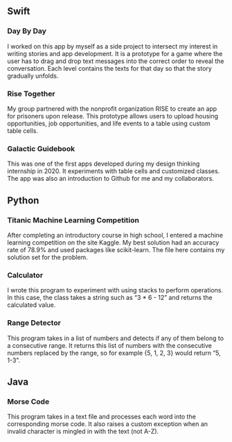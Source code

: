 ## Swift

### Day By Day
I worked on this app by myself as a side project to intersect my interest in writing stories and app development. It is a prototype for a game where the user has to drag and drop text messages into the correct order to reveal the conversation. Each level contains the texts for that day so that the story gradually unfolds.

### Rise Together
My group partnered with the nonprofit organization RISE to create an app for prisoners upon release. This prototype allows users to upload housing opportunities, job opportunities, and life events to a table using custom table cells.

### Galactic Guidebook
This was one of the first apps developed during my design thinking internship in 2020. It experiments with table cells and customized classes. The app was also an introduction to Github for me and my collaborators.

## Python

### Titanic Machine Learning Competition
After completing an introductory course in high school, I entered a machine learning competition on the site Kaggle. My best solution had an accuracy rate of 78.9% and used packages like scikit-learn. The file here contains my solution set for the problem.

### Calculator
I wrote this program to experiment with using stacks to perform operations. In this case, the class takes a string such as “3 * 6 - 12” and returns the calculated value.

### Range Detector
This program takes in a list of numbers and detects if any of them belong to a consecutive range. It returns this list of numbers with the consecutive numbers replaced by the range, so for example {5, 1, 2, 3} would return “5, 1-3”.

## Java

### Morse Code
This program takes in a text file and processes each word into the corresponding morse code. It also raises a custom exception when an invalid character is mingled in with the text (not A-Z).
